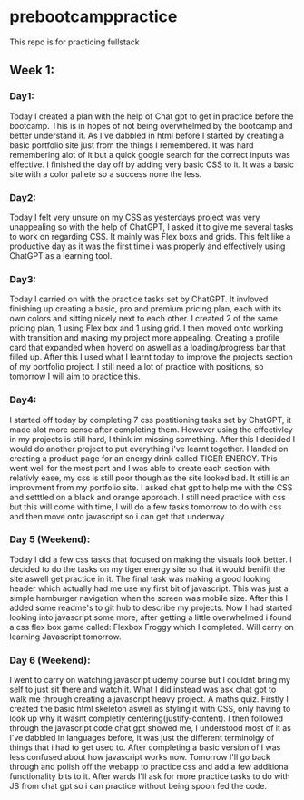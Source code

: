 # prebootcamppractice
This repo is for practicing fullstack

## Week 1:

### Day1:
Today I created a plan with the help of Chat gpt to get in practice before the bootcamp. This is in hopes of not being overwhelmed by the bootcamp and better understand it.
As I've dabbled in html before I started by creating a basic portfolio site just from the things I remembered. It was hard remembering alot of it but a quick google search for the correct inputs was effective. I finished the day off by adding very basic CSS to it. It was a basic site with a color pallete so a success none the less.

### Day2:
Today I felt very unsure on my CSS as yesterdays project was very unappealing so with the help of ChatGPT, I asked it to give me several tasks to work on regarding CSS. It mainly was Flex boxs and grids. This felt like a productive day as it was the first time i was properly and effectively using ChatGPT as a learning tool.

### Day3:
Today I carried on with the practice tasks set by ChatGPT. It invloved finishing up creating a basic, pro and premium pricing plan, each with its own colors and sitting nicely next to each other. I created 2 of the same pricing plan, 1 using Flex box and 1 using grid. I then moved onto working with transition and making my project more appealing. Creating a profile card that expanded when hoverd on aswell as a loading/progress bar that filled up. After this I used what I learnt today to improve the projects section of my portfolio project.
I still need a lot of practice with positions, so tomorrow I will aim to practice this.

### Day4:
I started off today by completing 7 css postitioning tasks set by ChatGPT, it made alot more sense after completing them. However using the effectivley in my projects is still hard, I think im missing something. After this I decided I would do another project to put everything i've learnt together. I landed on creating a product page for an energy drink called TIGER ENERGY. This went well for the most part and I was able to create each section with relativly ease, my css is still poor though as the site looked bad. It still is an improvment from my portfolio site. I asked chat gpt to help me with the CSS and setttled on a black and orange approach.
I still need practice with css but this will come with time, I will do a few tasks tomorrow to do with css and then move onto javascript so i can get that underway.

### Day 5 (Weekend):
Today I did a few css tasks that focused on making the visuals look better. I decided to do the tasks on my tiger energy site so that it would benifit the site aswell get practice in it. The final task was making a good looking header which actually had me use my first bit of javascript. This was just a simple hamburger navigation when the screen was mobile size. After this I added some readme's to git hub to describe my projects. Now I had started looking into javascript some more, after getting a little overwhelmed i found a css flex box game  called: Flexbox Froggy which I completed. Will carry on learning Javascript tomorrow.

### Day 6 (Weekend):
I went to carry on watching javascript udemy course but I couldnt bring my self to just sit there and watch it. What I did instead was ask chat gpt to walk me through creating a javascript heavy project. A maths quiz. Firstly I created the basic html skeleton aswell as styling it with CSS, only having to look up why it wasnt completly centering(justify-content). I then followed through the javascript code chat gpt showed me, I understood most of it as I've dabbled in languages before, it was just the different terminolgy of things that i had to get used to. After completing a basic version of I was less confused about how javascript works now. Tomorrow I'll go back through and polish off the webapp to practice css and add a few additional functionality bits to it. After wards I'll ask for more practice tasks to do with JS from chat gpt so i can practice without being spoon fed the code.

